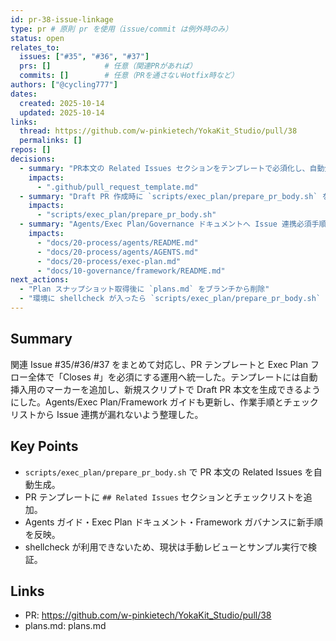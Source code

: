 ```yaml
---
id: pr-38-issue-linkage
type: pr # 原則 pr を使用（issue/commit は例外時のみ）
status: open
relates_to:
  issues: ["#35", "#36", "#37"]
  prs: []            # 任意（関連PRがあれば）
  commits: []        # 任意（PRを通さないHotfix時など）
authors: ["@cycling777"]
dates:
  created: 2025-10-14
  updated: 2025-10-14
links:
  thread: https://github.com/w-pinkietech/YokaKit_Studio/pull/38
  permalinks: []
repos: []
decisions:
  - summary: "PR本文の Related Issues セクションをテンプレートで必須化し、自動生成スクリプトに対応させる"
    impacts:
      - ".github/pull_request_template.md"
  - summary: "Draft PR 作成時に `scripts/exec_plan/prepare_pr_body.sh` を利用し Closes 行を自動挿入する運用を採用"
    impacts:
      - "scripts/exec_plan/prepare_pr_body.sh"
  - summary: "Agents/Exec Plan/Governance ドキュメントへ Issue 連携必須手順と新コマンドを追記"
    impacts:
      - "docs/20-process/agents/README.md"
      - "docs/20-process/agents/AGENTS.md"
      - "docs/20-process/exec-plan.md"
      - "docs/10-governance/framework/README.md"
next_actions:
  - "Plan スナップショット取得後に `plans.md` をブランチから削除"
  - "環境に shellcheck が入ったら `scripts/exec_plan/prepare_pr_body.sh` を lint する"
---
```


## Summary
関連 Issue #35/#36/#37 をまとめて対応し、PR テンプレートと Exec Plan フロー全体で「Closes #<n>」を必須にする運用へ統一した。テンプレートには自動挿入用のマーカーを追加し、新規スクリプトで Draft PR 本文を生成できるようにした。Agents/Exec Plan/Framework ガイドも更新し、作業手順とチェックリストから Issue 連携が漏れないよう整理した。

## Key Points
- `scripts/exec_plan/prepare_pr_body.sh` で PR 本文の Related Issues を自動生成。
- PR テンプレートに `## Related Issues` セクションとチェックリストを追加。
- Agents ガイド・Exec Plan ドキュメント・Framework ガバナンスに新手順を反映。
- shellcheck が利用できないため、現状は手動レビューとサンプル実行で検証。

## Links
- PR: https://github.com/w-pinkietech/YokaKit_Studio/pull/38
- plans.md: plans.md
